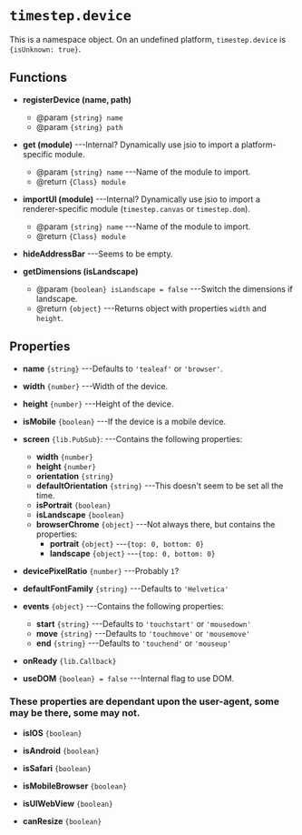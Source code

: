 # `timestep.device`

This is a namespace object.
On an undefined platform, `timestep.device` is `{isUnknown: true}`.

## Functions

* __registerDevice (name, path)__
	* @param `{string} name`
	* @param `{string} path`

* __get (module)__ ---Internal? Dynamically use jsio to import a platform-specific module.
	* @param `{string} name` ---Name of the module to import.
	* @return `{Class} module`

* __importUI (module)__ ---Internal? Dynamically use jsio to import a renderer-specific module (`timestep.canvas` or `timestep.dom`).
	* @param `{string} name` ---Name of the module to import.
	* @return `{Class} module`

* __hideAddressBar__ ---Seems to be empty.

* __getDimensions (isLandscape)__
	* @param `{boolean} isLandscape = false` ---Switch the dimensions if landscape.
	* @return `{object}` ---Returns object with properties `width` and `height`.

## Properties

* __name__ `{string}` ---Defaults to `'tealeaf'` or `'browser'`.

* __width__ `{number}` ---Width of the device.

* __height__ `{number}` ---Height of the device.

* __isMobile__ `{boolean}` ---If the device is a mobile device.

* __screen__ `{lib.PubSub}`: ---Contains the following properties:
	* __width__ `{number}`
	* __height__ `{number}`
	* __orientation__ `{string}`
	* __defaultOrientation__ `{string}` ---This doesn't seem to be set all the time.
	* __isPortrait__ `{boolean}`
	* __isLandscape__ `{boolean}`
	* __browserChrome__ `{object}` ---Not always there, but contains the properties:
		* __portrait__ `{object}` ---`{top: 0, bottom: 0}`
		* __landscape__ `{object}` ---`{top: 0, bottom: 0}`

* __devicePixelRatio__ `{number}` ---Probably `1`?

* __defaultFontFamily__ `{string}` ---Defaults to `'Helvetica'`

* __events__ `{object}` ---Contains the following properties:
	* __start__ `{string}` ---Defaults to `'touchstart'` or `'mousedown'`
	* __move__ `{string}` ---Defaults to `'touchmove'` or `'mousemove'`
	* __end__ `{string}` ---Defaults to `'touchend'` or `'mouseup'`

* __onReady__ `{lib.Callback}`

* __useDOM__ `{boolean} = false` ---Internal flag to use DOM.

### These properties are dependant upon the user-agent, some may be there, some may not.

* __isIOS__ `{boolean}`

* __isAndroid__ `{boolean}`

* __isSafari__ `{boolean}`

* __isMobileBrowser__ `{boolean}`

* __isUIWebView__ `{boolean}`

* __canResize__ `{boolean}`
